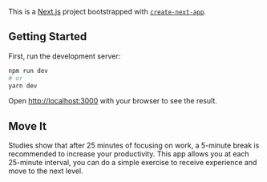 This is a [Next.js](https://nextjs.org/) project bootstrapped with [`create-next-app`](https://github.com/vercel/next.js/tree/canary/packages/create-next-app).

## Getting Started

First, run the development server:

```bash
npm run dev
# or
yarn dev
```

Open [http://localhost:3000](http://localhost:3000) with your browser to see the result.

## Move It

Studies show that after 25 minutes of focusing on work, a 5-minute break is recommended to increase your productivity. This app allows you at each 25-minute interval, you can do a simple exercise to receive experience and move to the next level.
